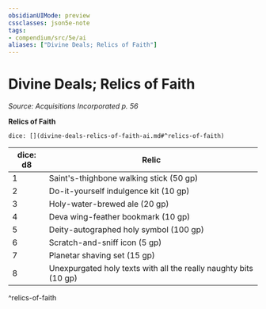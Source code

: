 ```yaml
---
obsidianUIMode: preview
cssclasses: json5e-note
tags:
- compendium/src/5e/ai
aliases: ["Divine Deals; Relics of Faith"]
---
```

# Divine Deals; Relics of Faith
*Source: Acquisitions Incorporated p. 56* 

**Relics of Faith**

`dice: [](divine-deals-relics-of-faith-ai.md#^relics-of-faith)`

| dice: d8 | Relic |
|----------|-------|
| 1 | Saint's-thighbone walking stick (50 gp) |
| 2 | Do-it-yourself indulgence kit (10 gp) |
| 3 | Holy-water-brewed ale (20 gp) |
| 4 | Deva wing-feather bookmark (10 gp) |
| 5 | Deity-autographed holy symbol (100 gp) |
| 6 | Scratch-and-sniff icon (5 gp) |
| 7 | Planetar shaving set (15 gp) |
| 8 | Unexpurgated holy texts with all the really naughty bits (10 gp) |
^relics-of-faith